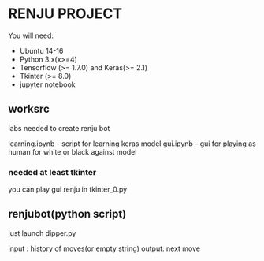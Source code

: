 # RENJU PROJECT

You will need:

- Ubuntu 14-16
- Python 3.x(x>=4)
- Tensorflow (>= 1.7.0) and Keras(>= 2.1)
- Tkinter (>= 8.0)
- jupyter notebook



## worksrc

labs needed to create renju bot

learning.ipynb - script for learning keras model
gui.ipynb - gui for playing as human for white or black against model

### needed at least tkinter
you can play gui renju in tkinter_0.py

## renjubot(python script)

just launch dipper.py


input : history of moves(or empty string)
output: next move
